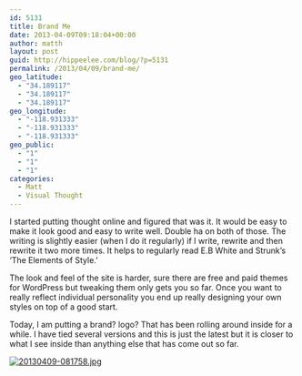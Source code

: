 ```yaml
---
id: 5131
title: Brand Me
date: 2013-04-09T09:18:04+00:00
author: matth
layout: post
guid: http://hippeelee.com/blog/?p=5131
permalink: /2013/04/09/brand-me/
geo_latitude:
  - "34.189117"
  - "34.189117"
  - "34.189117"
geo_longitude:
  - "-118.931333"
  - "-118.931333"
  - "-118.931333"
geo_public:
  - "1"
  - "1"
  - "1"
categories:
  - Matt
  - Visual Thought
---
```

I started putting thought online and figured that was it. It would be easy to make it look good and easy to write well. Double ha on both of those. The writing is slightly easier (when I do it regularly) if I write, rewrite and then rewrite it two more times. It helps to regularly read E.B White and Strunk&#8217;s &#8216;The Elements of Style.&#8217; 

The look and feel of the site is harder, sure there are free and paid themes for WordPress but tweaking them only gets you so far. Once you want to really reflect individual personality you end up really designing your own styles on top of a good start. 

Today, I am putting a brand? logo? That has been rolling around inside for a while. I have tied several versions and this is just the latest but it is closer to what I see inside than anything else that has come out so far.

[<img src="http://localhost/wp-content/uploads/2013/04/20130409-081758.jpg" alt="20130409-081758.jpg" class="alignnone size-full" />](http://localhost/wp-content/uploads/2013/04/20130409-081758.jpg)